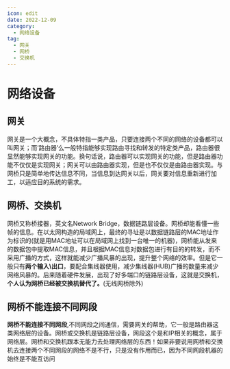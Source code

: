 ```yaml
---
icon: edit
date: 2022-12-09
category:
  - 网络设备
tag:
  - 网关
  - 网桥
  - 交换机
---
```


# 网络设备
## 网关
网关是一个大概念，不具体特指一类产品，只要连接两个不同的网络的设备都可以叫网关；而‘路由器’么一般特指能够实现路由寻找和转发的特定类产品，路由器很显然能够实现网关的功能。换句话说，路由器可以实现网关的功能，但是路由器功能不仅仅是实现网关；网关可以由路由器实现，但是也不仅仅是由路由器实现。与网桥只是简单地传达信息不同，当信息到达网关以后，网关要对信息重新进行加工，以适应目的系统的需求。

## 网桥、交换机
网桥又称桥接器，英文名Network Bridge，数据链路层设备。网桥却能看懂一些帧的信息。在以太网构造的局域网上，最终的寻址是以数据链路层的MAC地址作为标识的(就是用MAC地址可以在局域网上找到一台唯一的机器)，网桥能从发来的数据包中提取MAC信息，并且根据MAC信息对数据包进行有目的的转发，而不采用广播的方式，这样就能减少广播风暴的出现，提升整个网络的效率。但是它一般只有**两个输入\出口**，要配合集线器使用，减少集线器(HUB)广播的数量来减少网络风暴的。后来随着硬件发展，出现了好多端口的链路层设备，这就是交换机，**个人认为网桥已经被交换机替代了。**(无线网桥除外)

## 网桥不能连接不同网段
**网桥不能连接不同网段**,不同网段之间通信，需要网关的帮助，它一般是路由器这类网络层的设备。网桥或交换机是链路层设备，网段这个是和IP相关的概念，属于网络层。网桥和交换机跟本无能力去处理网络层的东西！如果非要说用网桥和交换机去连接两个不同网段的网络不是不行，只是没有作用而已，因为不同网段机器的始终是不能互访问